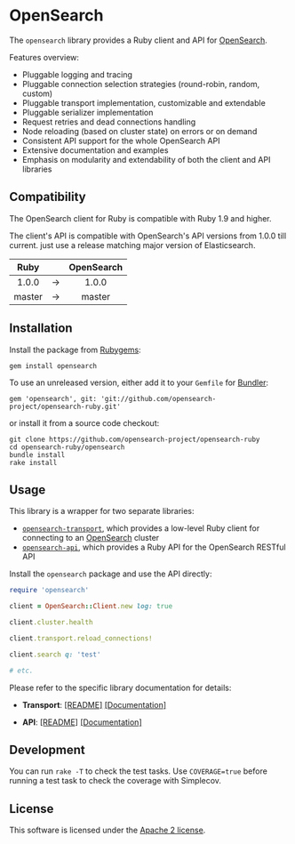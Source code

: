 # OpenSearch

The `opensearch` library provides a Ruby client and API for [OpenSearch](http://opensearch.com).

Features overview:

* Pluggable logging and tracing
* Pluggable connection selection strategies (round-robin, random, custom)
* Pluggable transport implementation, customizable and extendable
* Pluggable serializer implementation
* Request retries and dead connections handling
* Node reloading (based on cluster state) on errors or on demand
* Consistent API support for the whole OpenSearch API
* Extensive documentation and examples
* Emphasis on modularity and extendability of both the client and API libraries

## Compatibility

The OpenSearch client for Ruby is compatible with Ruby 1.9 and higher.

The client's API is compatible with OpenSearch's API versions from 1.0.0 till current.
just use a release matching major version of Elasticsearch.

| Ruby          |   | OpenSearch |
|:-------------:|:-:| :-----------: |
| 1.0.0         | → | 1.0.0        |
| master        | → | master        |

## Installation

Install the package from [Rubygems](https://rubygems.org):

    gem install opensearch

To use an unreleased version, either add it to your `Gemfile` for [Bundler](http://gembundler.com):

    gem 'opensearch', git: 'git://github.com/opensearch-project/opensearch-ruby.git'

or install it from a source code checkout:

    git clone https://github.com/opensearch-project/opensearch-ruby
    cd opensearch-ruby/opensearch
    bundle install
    rake install

## Usage

This library is a wrapper for two separate libraries:

* [`opensearch-transport`](https://github.com/opensearch-project/opensearch-ruby/tree/main/opensearch-transport),
  which provides a low-level Ruby client for connecting to an [OpenSearch](http://opensearch.com) cluster
* [`opensearch-api`](https://github.com/opensearch-project/opensearch-ruby/tree/main/opensearch-api),
  which provides a Ruby API for the OpenSearch RESTful API

Install the `opensearch` package and use the API directly:

```ruby
require 'opensearch'

client = OpenSearch::Client.new log: true

client.cluster.health

client.transport.reload_connections!

client.search q: 'test'

# etc.
```

Please refer to the specific library documentation for details:

* **Transport**:
   [[README]](https://github.com/opensearch-project/opensearch-ruby/blob/main/opensearch-transport/README.md)
   [[Documentation]](<placeholder_rubydoc_opensearch_transport>)

* **API**:
   [[README]](https://github.com/opensearch-project/opensearch-ruby/blob/main/opensearch-api/README.md)
   [[Documentation]](placeholder_rubydoc_opensearch_api)

## Development

You can run `rake -T` to check the test tasks. Use `COVERAGE=true` before running a test task to check the coverage with Simplecov.

## License

This software is licensed under the [Apache 2 license](./LICENSE).
